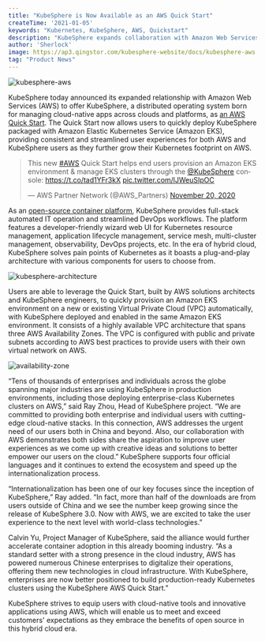 ```yaml
---
title: "KubeSphere is Now Available as an AWS Quick Start"
createTime: '2021-01-05'
keywords: "Kubernetes, KubeSphere, AWS, Quickstart"
description: "KubeSphere expands collaboration with Amazon Web Services to further accelerate the cloud-native technology transformation."
author: 'Sherlock'
image: https://ap3.qingstor.com/kubesphere-website/docs/kubesphere-aws.png
tag: "Product News"
---
```


![kubesphere-aws](https://ap3.qingstor.com/kubesphere-website/docs/kubesphere-aws.png)

KubeSphere today announced its expanded relationship with Amazon Web Services (AWS) to offer KubeSphere, a distributed operating system born for managing cloud-native apps across clouds and platforms, as [an AWS Quick Start](https://aws.amazon.com/quickstart/architecture/qingcloud-kubesphere/). The Quick Start now allows users to quickly deploy KubeSphere packaged with Amazon Elastic Kubernetes Service (Amazon EKS), providing consistent and streamlined user experiences for both AWS and KubeSphere users as they further grow their Kubernetes footprint on AWS.

<blockquote class="twitter-tweet"><p lang="en" dir="ltr">This new <a href="https://twitter.com/hashtag/AWS?src=hash&amp;ref_src=twsrc%5Etfw">#AWS</a> Quick Start helps end users provision an Amazon EKS environment &amp; manage EKS clusters through the <a href="https://x.com/KubeSphere?ref_src=twsrc%5Etfw">@KubeSphere</a> console: <a href="https://t.co/tad1YFr3kX">https://t.co/tad1YFr3kX</a> <a href="https://t.co/lJWeuSIpOC">pic.twitter.com/lJWeuSIpOC</a></p>&mdash; AWS Partner Network (@AWS_Partners) <a href="https://twitter.com/AWS_Partners/status/1329591293182439424?ref_src=twsrc%5Etfw">November 20, 2020</a></blockquote> <script async src="https://platform.twitter.com/widgets.js" charset="utf-8"></script>

As an [open-source container platform](https://docs.kubesphere-carryon.top/), KubeSphere provides full-stack automated IT operation and streamlined DevOps workflows. The platform features a developer-friendly wizard web UI for Kubernetes resource management, application lifecycle management, service mesh, multi-cluster management, observability, DevOps projects, etc. In the era of hybrid cloud, KubeSphere solves pain points of Kubernetes as it boasts a plug-and-play architecture with various components for users to choose from.

![kubesphere-architecture](https://ap3.qingstor.com/kubesphere-website/docs/architecture.png)

Users are able to leverage the Quick Start, built by AWS solutions architects and KubeSphere engineers, to quickly provision an Amazon EKS environment on a new or existing Virtual Private Cloud (VPC) automatically, with KubeSphere deployed and enabled in the same Amazon EKS environment. It consists of a highly available VPC architecture that spans three AWS Availability Zones. The VPC is configured with public and private subnets according to AWS best practices to provide users with their own virtual network on AWS.

![availability-zone](https://ap3.qingstor.com/kubesphere-website/docs/aws-cloud-zone.png)

“Tens of thousands of enterprises and individuals across the globe spanning major industries are using KubeSphere in production environments, including those deploying enterprise-class Kubernetes clusters on AWS,” said Ray Zhou, Head of KubeSphere project. “We are committed to providing both enterprise and individual users with cutting-edge cloud-native stacks. In this connection, AWS addresses the urgent need of our users both in China and beyond. Also, our collaboration with AWS demonstrates both sides share the aspiration to improve user experiences as we come up with creative ideas and solutions to better empower our users on the cloud.” KubeSphere supports four official languages and it continues to extend the ecosystem and speed up the internationalization process.

“Internationalization has been one of our key focuses since the inception of KubeSphere,” Ray added. “In fact, more than half of the downloads are from users outside of China and we see the number keep growing since the release of KubeSphere 3.0. Now with AWS, we are excited to take the user experience to the next level with world-class technologies.”

Calvin Yu, Project Manager of KubeSphere, said the alliance would further accelerate container adoption in this already booming industry. “As a standard setter with a strong presence in the cloud industry, AWS has powered numerous Chinese enterprises to digitalize their operations, offering them new technologies in cloud infrastructure. With KubeSphere, enterprises are now better positioned to build production-ready Kubernetes clusters using the KubeSphere AWS Quick Start.”

KubeSphere strives to equip users with cloud-native tools and innovative applications using AWS, which will enable us to meet and exceed customers' expectations as they embrace the benefits of open source in this hybrid cloud era.
